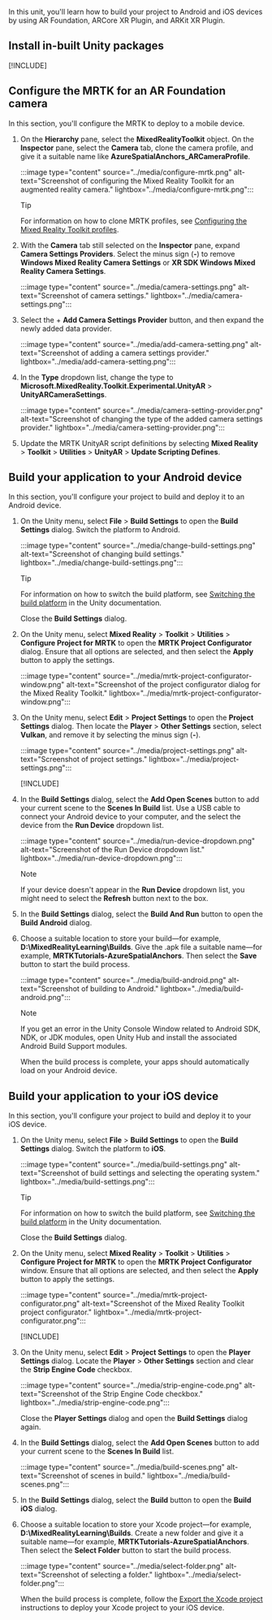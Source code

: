 In this unit, you'll learn how to build your project to Android and iOS devices by using AR Foundation, ARCore XR Plugin, and ARKit XR Plugin.

## Install in-built Unity packages

[!INCLUDE[](includes/install-inbuilt-unity-packages.md)]

## Configure the MRTK for an AR Foundation camera

In this section, you'll configure the MRTK to deploy to a mobile device.

1. On the **Hierarchy** pane, select the **MixedRealityToolkit** object. On the **Inspector** pane, select the **Camera** tab, clone the camera profile, and give it a suitable name like **AzureSpatialAnchors_ARCameraProfile**.

    :::image type="content" source="../media/configure-mrtk.png" alt-text="Screenshot of configuring the Mixed Reality Toolkit for an augmented reality camera." lightbox="../media/configure-mrtk.png":::

    > [!Tip]
    > For information on how to clone MRTK profiles, see [Configuring the Mixed Reality Toolkit profiles](/windows/mixed-reality/mrtk-unity/configuration/mixed-reality-configuration-guide).

2. With the **Camera** tab still selected on the **Inspector** pane, expand **Camera Settings Providers**. Select the minus sign (**-**) to remove **Windows Mixed Reality Camera Settings** or **XR SDK Windows Mixed Reality Camera Settings**.

    :::image type="content" source="../media/camera-settings.png" alt-text="Screenshot of camera settings." lightbox="../media/camera-settings.png":::

3. Select the + **Add Camera Settings Provider** button, and then expand the newly added data provider.

    :::image type="content" source="../media/add-camera-setting.png" alt-text="Screenshot of adding a camera settings provider." lightbox="../media/add-camera-setting.png":::

4. In the **Type** dropdown list, change the type to **Microsoft.MixedReality.Toolkit.Experimental.UnityAR** > **UnityARCameraSettings**.

    :::image type="content" source="../media/camera-setting-provider.png" alt-text="Screenshot of changing the type of the added camera settings provider." lightbox="../media/camera-setting-provider.png":::

5. Update the MRTK UnityAR script definitions by selecting **Mixed Reality** > **Toolkit** > **Utilities** > **UnityAR** > **Update Scripting Defines**.

## Build your application to your Android device

In this section, you'll configure your project to build and deploy it to an Android device.

1. On the Unity menu, select **File** > **Build Settings** to open the **Build Settings** dialog. Switch the platform to Android.

    :::image type="content" source="../media/change-build-settings.png" alt-text="Screenshot of changing build settings." lightbox="../media/change-build-settings.png":::

    >[!Tip]
    >For information on how to switch the build platform, see [Switching the build platform](https://docs.unity3d.com/Manual/BuildSettings.html) in the Unity documentation.

    Close the **Build Settings** dialog.

2. On the Unity menu, select **Mixed Reality** > **Toolkit** > **Utilities** > **Configure Project for MRTK** to open the **MRTK Project Configurator** dialog. Ensure that all options are selected, and then select the **Apply** button to apply the settings.

    :::image type="content" source="../media/mrtk-project-configurator-window.png" alt-text="Screenshot of the project configurator dialog for the Mixed Reality Toolkit." lightbox="../media/mrtk-project-configurator-window.png":::

3. On the Unity menu, select **Edit** > **Project Settings** to open the **Project Settings** dialog. Then locate the **Player** > **Other Settings** section, select **Vulkan**, and remove it by selecting the minus sign (**-**).

    :::image type="content" source="../media/project-settings.png" alt-text="Screenshot of project settings." lightbox="../media/project-settings.png":::

    [!INCLUDE[](includes/build-application-to-android-device.md)]

4. In the **Build Settings** dialog, select the **Add Open Scenes** button to add your current scene to the **Scenes In Build** list. Use a USB cable to connect your Android device to your computer, and the select the device from the **Run Device** dropdown list.

    :::image type="content" source="../media/run-device-dropdown.png" alt-text="Screenshot of the Run Device dropdown list." lightbox="../media/run-device-dropdown.png":::

    >[!Note]
    >If your device doesn't appear in the **Run Device** dropdown list, you might need to select the **Refresh** button next to the box.

5. In the **Build Settings** dialog, select the **Build And Run** button to open the **Build Android** dialog.

6. Choose a suitable location to store your build&mdash;for example, **D:\MixedRealityLearning\Builds**. Give the .apk file a suitable name&mdash;for example, **MRTKTutorials-AzureSpatialAnchors**. Then select the **Save** button to start the build process.

    :::image type="content" source="../media/build-android.png" alt-text="Screenshot of building to Android." lightbox="../media/build-android.png":::

    >[!Note]
    >If you get an error in the Unity Console Window related to Android SDK, NDK, or JDK modules, open Unity Hub and install the associated Android Build Support modules.

    When the build process is complete, your apps should automatically load on your Android device.

## Build your application to your iOS device

In this section, you'll configure your project to build and deploy it to your iOS device.

1. On the Unity menu, select **File** > **Build Settings** to open the **Build Settings** dialog. Switch the platform to **iOS**.

    :::image type="content" source="../media/build-settings.png" alt-text="Screenshot of build settings and selecting the operating system." lightbox="../media/build-settings.png":::

    >[!Tip]
    >For information on how to switch the build platform, see [Switching the build platform](https://docs.unity3d.com/Manual/BuildSettings.html) in the Unity documentation.

    Close the **Build Settings** dialog.

2. On the Unity menu, select **Mixed Reality** > **Toolkit** > **Utilities** > **Configure Project for MRTK** to open the **MRTK Project Configurator** window. Ensure that all options are selected, and then select the **Apply** button to apply the settings.

    :::image type="content" source="../media/mrtk-project-configurator.png" alt-text="Screenshot of the Mixed Reality Toolkit project configurator." lightbox="../media/mrtk-project-configurator.png":::

    [!INCLUDE[](includes/build-application-to-ios-device.md)]

3. On the Unity menu, select **Edit** > **Project Settings** to open the **Player Settings** dialog. Locate the **Player** > **Other Settings** section and clear the **Strip Engine Code** checkbox.

    :::image type="content" source="../media/strip-engine-code.png" alt-text="Screenshot of the Strip Engine Code checkbox." lightbox="../media/strip-engine-code.png":::

    Close the **Player Settings** dialog and open the **Build Settings** dialog again.

4. In the **Build Settings** dialog, select the **Add Open Scenes** button to add your current scene to the **Scenes In Build** list.

    :::image type="content" source="../media/build-scenes.png" alt-text="Screenshot of scenes in build." lightbox="../media/build-scenes.png":::

5. In the **Build Settings** dialog, select the **Build** button to open the **Build iOS** dialog.

6. Choose a suitable location to store your Xcode project&mdash;for example, **D:\MixedRealityLearning\Builds**. Create a new folder and give it a suitable name&mdash;for example, **MRTKTutorials-AzureSpatialAnchors**. Then select the **Select Folder** button to start the build process.

    :::image type="content" source="../media/select-folder.png" alt-text="Screenshot of selecting a folder." lightbox="../media/select-folder.png":::

    When the build process is complete, follow the [Export the Xcode project](/azure/spatial-anchors/quickstarts/get-started-unity-ios?tabs=azure-portal#export-the-xcode-project) instructions to deploy your Xcode project to your iOS device.
